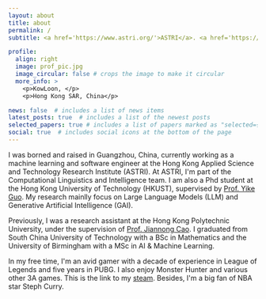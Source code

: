 ```yaml
---
layout: about
title: about
permalink: /
subtitle: <a href='https://www.astri.org/'>ASTRI</a>. <a href='https://hkust.edu.hk/'>HKUST</a>. 

profile:
  align: right
  image: prof_pic.jpg
  image_circular: false # crops the image to make it circular
  more_info: >
    <p>KowLoon, </p>
    <p>Hong Kong SAR, China</p>

news: false  # includes a list of news items
latest_posts: true  # includes a list of the newest posts
selected_papers: true # includes a list of papers marked as "selected={true}"
social: true  # includes social icons at the bottom of the page
---
```


I was borned and raised in Guangzhou, China, currently working as a machine learning and software engineer at the Hong Kong Applied Science and Technology Research Institute (ASTRI). At ASTRI, I'm part of the Computational Linguistics and Intelligence team. I am also a Phd student at the Hong Kong University of Technology (HKUST), supervised by [Prof. Yike Guo](https://hkust.edu.hk/zh-hant/senior-adm/provost). My research mainlly focus on Large Language Models (LLM) and Generative Artificial Intelligence (GAI).

Previously, I was a research assistant at the Hong Kong Polytechnic University, under the supervision of [Prof. Jiannong Cao](https://www4.comp.polyu.edu.hk/~csjcao/). I graduated from South China University of Technology with a BSc in Mathematics and the University of Birmingham with a MSc in AI & Machine Learning. 

In my free time, I'm an avid gamer with a decade of experience in League of Legends and five years in PUBG. I also enjoy Monster Hunter and various other 3A games. This is the link to my [steam](https://steamcommunity.com/profiles/76561198434869665/). Besides, I'm a big fan of NBA star Steph Curry.
